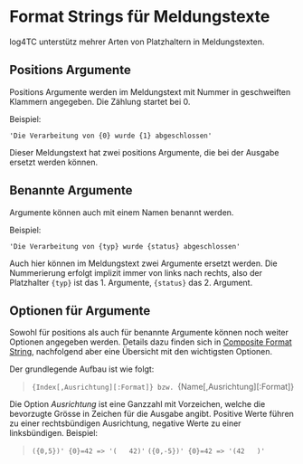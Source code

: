 # Format Strings für Meldungstexte

log4TC unterstütz mehrer Arten von Platzhaltern in Meldungstexten.

## Positions Argumente

Positions Argumente werden im Meldungstext mit Nummer in geschweiften Klammern angegeben. Die Zählung startet bei 0.

Beispiel:

`'Die Verarbeitung von {0} wurde {1} abgeschlossen'`

Dieser Meldungstext hat zwei positions Argumente, die bei der Ausgabe ersetzt werden können.

## Benannte Argumente

Argumente können auch mit einem Namen benannt werden.

Beispiel:

`'Die Verarbeitung von {typ} wurde {status} abgeschlossen'`

Auch hier können im Meldungstext zwei Argumente ersetzt werden. Die Nummerierung erfolgt implizit immer von links nach rechts, also der Platzhalter `{typ}` ist das 1. Argumente, `{status}` das 2. Argument.

## Optionen für Argumente

Sowohl für positions als auch für benannte Argumente können noch weiter Optionen angegeben werden. Details dazu finden sich in [Composite Format String](https://docs.microsoft.com/en-us/dotnet/standard/base-types/composite-formatting?view=netframework-4.8), nachfolgend aber eine Übersicht mit den wichtigsten Optionen.

Der grundlegende Aufbau ist wie folgt:

> `{Index[,Ausrichtung][:Format]}
bzw.
> `{Name[,Ausrichtung][:Format]}

Die Option *Ausrichtung* ist eine Ganzzahl mit Vorzeichen, welche die bevorzugte Grösse in Zeichen für die Ausgabe angibt. Positive Werte führen zu einer rechtsbündigen Ausrichtung, negative Werte zu einer linksbündigen. Beispiel:

> `({0,5})' {0}=42 => '(   42)'`
> `({0,-5})' {0}=42 => '(42   )'`
